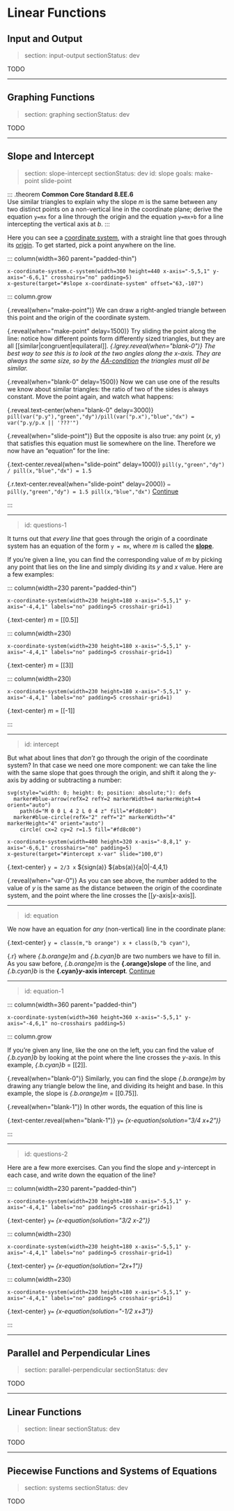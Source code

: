 # Linear Functions

## Input and Output

> section: input-output
> sectionStatus: dev

TODO

---

## Graphing Functions

> section: graphing
> sectionStatus: dev

TODO

---

## Slope and Intercept

> section: slope-intercept
> sectionStatus: dev
> id: slope
> goals: make-point slide-point

::: .theorem
__Common Core Standard 8.EE.6__  
Use similar triangles to explain why the slope _m_ is the same between any two
distinct points on a non-vertical line in the coordinate plane; derive the
equation `y=mx` for a line through the origin and the equation `y=mx+b` for a
line intercepting the vertical axis at _b_.
:::

Here you can see a [coordinate system](gloss:coordinate-system), with a straight
line that goes through its [origin](gloss:coordinate-system-origin). To get
started, pick a point anywhere on the line.

::: column(width=360 parent="padded-thin")

    x-coordinate-system.c-system(width=360 height=440 x-axis="-5,5,1" y-axis="-6,6,1" crosshairs="no" padding=5)
    x-gesture(target="#slope x-coordinate-system" offset="63,-107")

::: column.grow

{.reveal(when="make-point")} We can draw a right-angled triangle between this
point and the origin of the coordinate system.

{.reveal(when="make-point" delay=1500)} Try sliding the point along the line:
notice how different points form differently sized triangles, but they are all
[[similar|congruent|equilateral]]. _{.lgrey.reveal(when="blank-0")} The best way
to see this is to look at the two angles along the x-axis. They are always the
same size, so by the [AA-condition](gloss:triangle-aa) the triangles must all
be similar._

{.reveal(when="blank-0" delay=1500)} Now we can use one of the results we know
about similar triangles: the ratio of two of the sides is always constant. Move
the point again, and watch what happens:

{.reveal.text-center(when="blank-0" delay=3000)}
`pill(var("p.y"),"green","dy")/pill(var("p.x"),"blue","dx") = var("p.y/p.x || '???'")`

{.reveal(when="slide-point")} But the opposite is also true: any point (_x_, _y_)
that satisfies this equation must lie somewhere on the line. Therefore we now
have an “equation” for the line:

{.text-center.reveal(when="slide-point" delay=1000)} `pill(y,"green","dy") / pill(x,"blue","dx") = 1.5`

{.r.text-center.reveal(when="slide-point" delay=2000)}
`⇔ pill(y,"green","dy") = 1.5 pill(x,"blue","dx")`
[Continue](btn:next)

:::

---
> id: questions-1

It turns out that _every line_ that goes through the origin of a coordinate
system has an equation of the form `y = mx`, where _m_ is called the
[__slope__](gloss:line-slope).

If you’re given a line, you can find the corresponding value of _m_ by picking
any point that lies on the line and simply dividing its _y_ and _x_ value. Here
are a few examples:

::: column(width=230 parent="padded-thin")

    x-coordinate-system(width=230 height=180 x-axis="-5,5,1" y-axis="-4,4,1" labels="no" padding=5 crosshair-grid=1)

{.text-center} _m_ = [[0.5]]

::: column(width=230)

    x-coordinate-system(width=230 height=180 x-axis="-5,5,1" y-axis="-4,4,1" labels="no" padding=5 crosshair-grid=1)

{.text-center} _m_ = [[3]]

::: column(width=230)

    x-coordinate-system(width=230 height=180 x-axis="-5,5,1" y-axis="-4,4,1" labels="no" padding=5 crosshair-grid=1)

{.text-center} _m_ = [[-1]]

:::

---
> id: intercept

But what about lines that _don’t_ go through the origin of the coordinate
system? In that case we need one more component: we can take the line with the
same slope that goes through the origin, and shift it along the _y_-axis by
adding or subtracting a number:

    svg(style="width: 0; height: 0; position: absolute;"): defs
      marker#blue-arrow(refX=2 refY=2 markerWidth=4 markerHeight=4 orient="auto")
        path(d="M 0 0 L 4 2 L 0 4 z" fill="#fd8c00")
      marker#blue-circle(refX="2" refY="2" markerWidth="4" markerHeight="4" orient="auto")
        circle( cx=2 cy=2 r=1.5 fill="#fd8c00")

    x-coordinate-system(width=400 height=320 x-axis="-8,8,1" y-axis="-6,6,1" crosshairs="no" padding=5)
    x-gesture(target="#intercept x-var" slide="100,0")

{.text-center} `y = 2/3 x` ${sign(a)} ${abs(a)}{a|0|-4,4,1}

{.reveal(when="var-0")} As you can see above, the number added to the value of
_y_ is the same as the distance between the origin of the coordinate system, and
the point where the line crosses the [[_y_-axis|_x_-axis]].

---
> id: equation

We now have an equation for _any_ (non-vertical) line in the coordinate plane:

{.text-center} `y = class(m,"b orange") x + class(b,"b cyan")`,

{.r} where _{.b.orange}m_ and _{.b.cyan}b_ are two numbers we have to fill in.
As you saw before, _{.b.orange}m_ is the __{.orange}slope__ of the line, and
_{.b.cyan}b_ is the __{.cyan}*y*-axis intercept__.
[Continue](btn:next)

---
> id: equation-1

::: column(width=360 parent="padded-thin")

    x-coordinate-system(width=360 height=360 x-axis="-5,5,1" y-axis="-4,6,1" no-crosshairs padding=5)

::: column.grow

If you’re given any line, like the one on the left, you can find the value of
_{.b.cyan}b_ by looking at the point where the line crosses the _y_-axis. In
this example, _{.b.cyan}b_ = [[2]].

{.reveal(when="blank-0")} Similarly, you can find the slope _{.b.orange}m_ by
drawing any triangle below the line, and dividing its height and base. In this
example, the slope is _{.b.orange}m_ = [[0.75]].

{.reveal(when="blank-1")} In other words, the equation of this line is

{.text-center.reveal(when="blank-1")} `y=` _{x-equation(solution="3/4 x+2")}_

:::

---
> id: questions-2

Here are a few more exercises. Can you find the slope and _y_-intercept in
each case, and write down the equation of the line?

::: column(width=230 parent="padded-thin")

    x-coordinate-system(width=230 height=180 x-axis="-5,5,1" y-axis="-4,4,1" labels="no" padding=5 crosshair-grid=1)

{.text-center} `y=` _{x-equation(solution="3/2 x-2")}_

::: column(width=230)

    x-coordinate-system(width=230 height=180 x-axis="-5,5,1" y-axis="-4,4,1" labels="no" padding=5 crosshair-grid=1)

{.text-center} `y=` _{x-equation(solution="2x+1")}_

::: column(width=230)

    x-coordinate-system(width=230 height=180 x-axis="-5,5,1" y-axis="-4,4,1" labels="no" padding=5 crosshair-grid=1)

{.text-center} `y=` _{x-equation(solution="-1/2 x+3")}_

:::

---

## Parallel and Perpendicular Lines

> section: parallel-perpendicular
> sectionStatus: dev

TODO

---

## Linear Functions

> section: linear
> sectionStatus: dev

TODO

---

## Piecewise Functions and Systems of Equations

> section: systems
> sectionStatus: dev

TODO
